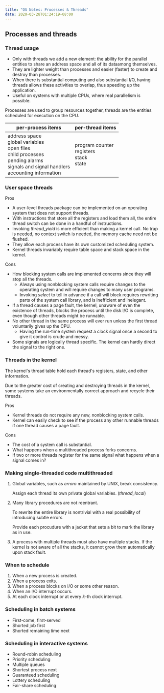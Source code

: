 ```yaml
---
title: "OS Notes: Processes & Threads"
date: 2020-03-28T01:24:19+08:00
---
```


## Processes and threads

### Thread usage

- Only with threads we add a new element: the ability for the parallel entities to share an address space and all of its dataamong  themselves.
- They are lighter weight than processes and easier (faster) to create and destroy than processes.
- When there is substantial computing and also substantial I/O, having threads allows these activities to overlap, thus speeding up the application.
- Useful on systems with multiple CPUs, where real parallelism is possible.

Processes are used to group resources together, threads are the entities scheduled for execution on the CPU.

| per-process items                                            | per-thread items                                     |
| ------------------------------------------------------------ | ---------------------------------------------------- |
| address space<br />global variables<br />open files<br />child processes<br />pending alarms<br />signals and signal handlers<br />accounting information | program counter<br />registers<br />stack<br />state |

### User space threads

Pros

- A user-level threads package can be implemented on an operating  system that does not support threads.
- With instructions that store all the registers and load them all, the entire thread switch can be done in a handful of instructions.
- Invoking *thread_yield* is more efficient than making a kernel call. No trap is needed, no context switch is needed, the memory cache need not be flushed.
- They allow each process have its own customized scheduling system.
- Kernel threads invariably require table space and stack space in the kernel.

Cons

- How blocking system calls are implemented concerns since they will stop all the threads.
    - Always using nonblocking system calls require changes to the operating system and will require changes to many user programs.
    - Invoking *select* to tell in advance if a call will block requires rewriting parts of the system call library, and is inefficient and inelegant.
- If a thread causes a page fault, the kernel, unaware of even the existence of threads, blocks the process until the disk I/O is complete, even though other threads might be runnable.
- No other thread in the same process will ever run unless the first thread voluntarily gives up the CPU.
    - Having the run-time system request a clock signal once a second to give it control is crude and messy.
- Some signals are logically thread specific. The kernel can hardly direct the signal to the right one.

### Threads in the kernel

The kernel's thread table hold each thread's registers, state, and other information.

Due to the greater cost of creating and destroying threads in the kernel, some systems take an environmentally correct approach and recycle their threads.

Pros

- Kernel threads do not require any new, nonblocking system calls.
- Kernel can easily check to see if the process any other runnable threads if one thread causes a page fault.

Cons

- The cost of a system call is substantial.
- What happens when a multithreaded process forks concerns.
- If two or more threads register for the same signal what happens when a signal comes in?

### Making single-threaded code multithreaded

1. Global variables, such as _erroro_ maintained by UNIX, break consistency.

    Assign each thread its own private global variables. (_thread_local_)

2. Many library procedures are not reentrant.

    To rewrite the entire library is nontrivial with a real possibility of introducing subtle errors.

    Provide each procudure with a jacket that sets a bit to mark the library as in use.

3. A process with multiple threads must also have multiple stacks. If the kernel is not aware of all the stacks, it cannot grow them automatically upon stack fault.

### When to schedule

1. When a new process is created.
2. When a process exits.
3. When a process blocks on I/O or some other reason.
4. When an I/O interrupt occurs.
5. At each clock interrupt or at every _k_-th clock interrupt.

### Scheduling in batch systems

- First-come, first-served
- Shorted job first
- Shorted remaining time next

### Scheduling in interactive systems

- Round-robin scheduling
- Priority scheduling
- Multiple queues
- Shortest process next
- Guaranteed scheduling
- Lottery scheduling
- Fair-share scheduling

